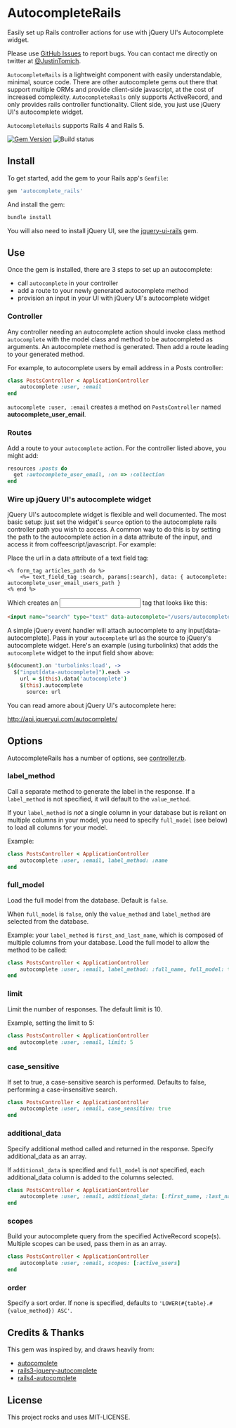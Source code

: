 # AutocompleteRails

Easily set up Rails controller actions for use with jQuery UI's Autocomplete widget.

Please use [GitHub Issues] to report bugs. You can contact me directly on twitter at
[@JustinTomich](https://twitter.com/justintomich).

`AutocompleteRails` is a lightweight component with easily understandable, minimal, source code. There are
other autocomplete gems out there that support multiple ORMs and provide client-side javascript, at the cost
of increased complexity. `AutocompleteRails` only supports ActiveRecord, and only provides rails 
controller functionality. Client side, you just use jQuery UI's autocomplete widget.

`AutocompleteRails` supports Rails 4 and Rails 5.

[![Gem Version](https://badge.fury.io/rb/autocomplete_rails.svg)](https://badge.fury.io/rb/autocomplete_rails) ![Build status](https://travis-ci.org/tomichj/autocomplete_rails.svg?branch=master)


## Install

To get started, add the gem to your Rails app's `Gemfile`:

```ruby
gem 'autocomplete_rails'
```

And install the gem:

```sh
bundle install
```

You will also need to install jQuery UI, see the [jquery-ui-rails](https://github.com/joliss/jquery-ui-rails) gem.


## Use

Once the gem is installed, there are 3 steps to set up an autocomplete:

* call `autocomplete` in your controller
* add a route to your newly generated autocomplete method
* provision an input in your UI with jQuery UI's autocomplete widget



### Controller

Any controller needing an autocomplete action should invoke class method `autocomplete` with the model class and 
method to be autocompleted as arguments. An autocomplete method is generated. Then add a route leading to your 
generated method.

For example, to autocomplete users by email address in a Posts controller:

```ruby
class PostsController < ApplicationController
    autocomplete :user, :email
end
```

`autocomplete :user, :email` creates a method on `PostsController` named __autocomplete_user_email__.


### Routes

Add a route to your `autocomplete` action. For the controller listed above, you might add:

```ruby
resources :posts do
  get :autocomplete_user_email, :on => :collection
end
```


### Wire up jQuery UI's autocomplete widget

jQuery UI's autocomplete widget is flexible and well documented. The most basic setup: just set the widget's 
`source` option to the autocomplete rails controller path you wish to access. A common way to do
this is by setting the path to the autocomplete action in a data attribute of the input, and access it from
coffeescript/javascript. For example:

Place the url in a data attribute of a text field tag:

```erb
<% form_tag articles_path do %>
    <%= text_field_tag :search, params[:search], data: { autocomplete: autocomplete_user_email_users_path }
<% end %>
```

Which creates an <input> tag that looks like this:

```html
<input name="search" type="text" data-autocomplete="/users/autocomplete_user_email">
```


A simple jQuery event handler will attach autocomplete to any input[data-autocomplete]. Pass 
in your `autocomplete` url as the source to jQuery's autocomplete widget. Here's an example (using turbolinks) 
that adds the `autocomplete` widget to the input field show above:

```coffeescript
$(document).on 'turbolinks:load', ->
  $("input[data-autocomplete]").each ->
    url = $(this).data('autocomplete')
    $(this).autocomplete
      source: url
```

You can read amore about jQuery UI's autocomplete here:

http://api.jqueryui.com/autocomplete/


## Options

AutocompleteRails has a number of options, see [controller.rb](lib/autocomplete_rails/controller.rb).


### label_method

Call a separate method to generate the label in the response. If a `label_method` is not specified, it will
default to the `value_method`.

If your `label_method` is *not* a single column in your database but is reliant on multiple columns in your model,
you need to specify `full_model` (see below) to load all columns for your model.

Example:

```ruby
class PostsController < ApplicationController
    autocomplete :user, :email, label_method: :name
end
```


### full_model

Load the full model from the database. Default is `false`.

When `full_model` is `false`, only the `value_method` and `label_method` are selected from the database.

Example: your `label_method` is `first_and_last_name`, which is composed of multiple columns from your database. 
Load the full model to allow the method to be called:

```ruby
class PostsController < ApplicationController
    autocomplete :user, :email, label_method: :full_name, full_model: true
end
```


### limit

Limit the number of responses. The default limit is 10.

Example, setting the limit to 5:

```ruby
class PostsController < ApplicationController
    autocomplete :user, :email, limit: 5
end
```


### case_sensitive

If set to true, a case-sensitive search is performed. Defaults to false, performing a case-insensitive search. 

```ruby
class PostsController < ApplicationController
    autocomplete :user, :email, case_sensitive: true
end
```


### additional_data

Specify additional method called and returned in the response. Specify additional_data as an array.

If `additional_data` is specified and `full_model` is *not* specified, each additional_data column is added to
the columns selected.

```ruby
class PostsController < ApplicationController
    autocomplete :user, :email, additional_data: [:first_name, :last_name]
end
```


### scopes

Build your autocomplete query from the specified ActiveRecord scope(s). Multiple scopes can be used, 
pass them in as an array.

```ruby
class PostsController < ApplicationController
    autocomplete :user, :email, scopes: [:active_users]
end
```


### order

Specify a sort order. If none is specified, defaults to `'LOWER(#{table}.#{value_method}) ASC'`.


## Credits & Thanks

This gem was inspired by, and draws heavily from:

* [autocomplete](https://github.com/voislavj/autocomplete)
* [rails3-jquery-autocomplete](https://github.com/crowdint/rails3-jquery-autocomplete)
* [rails4-autocomplete](https://github.com/peterwillcn/rails4-autocomplete)


## License

This project rocks and uses MIT-LICENSE.


[GitHub Issues]: https://github.com/tomichj/autocomplete_rails/issues
